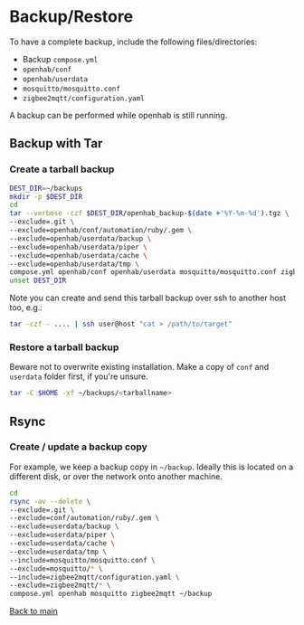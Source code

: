 # Backup/Restore

To have a complete backup, include the following files/directories:

- Backup `compose.yml`
- `openhab/conf`
- `openhab/userdata`
- `mosquitto/mosquitto.conf`
- `zigbee2mqtt/configuration.yaml`

A backup can be performed while openhab is still running.

## Backup with Tar

### Create a tarball backup

```sh
DEST_DIR=~/backups
mkdir -p $DEST_DIR
cd
tar --verbose -czf $DEST_DIR/openhab_backup-$(date +'%Y-%m-%d').tgz \
--exclude=.git \
--exclude=openhab/conf/automation/ruby/.gem \
--exclude=openhab/userdata/backup \
--exclude=openhab/userdata/piper \
--exclude=openhab/userdata/cache \
--exclude=openhab/userdata/tmp \
compose.yml openhab/conf openhab/userdata mosquitto/mosquitto.conf zigbee2mqtt/configuration.yaml
unset DEST_DIR
```

Note you can create and send this tarball backup over ssh to another host too, e.g.:

```sh
tar -czf - .... | ssh user@host "cat > /path/to/target"
```

### Restore a tarball backup

Beware not to overwrite existing installation. Make a copy of `conf` and `userdata` folder first, if you're unsure.

```sh
tar -C $HOME -xf ~/backups/<tarballname>
```

## Rsync

### Create / update a backup copy

For example, we keep a backup copy in `~/backup`. Ideally this is located on a different disk, or over the network onto another machine.

```sh
cd
rsync -av --delete \
--exclude=.git \
--exclude=conf/automation/ruby/.gem \
--exclude=userdata/backup \
--exclude=userdata/piper \
--exclude=userdata/cache \
--exclude=userdata/tmp \
--include=mosquitto/mosquitto.conf \
--exclude=mosquitto/* \
--include=zigbee2mqtt/configuration.yaml \
--exclude=zigbee2mqtt/* \
compose.yml openhab mosquitto zigbee2mqtt ~/backup
```

[Back to main](README.md)
